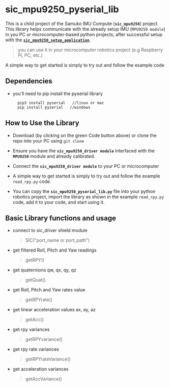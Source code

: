 
# sic_mpu9250_pyserial_lib
This is a child project of the Samuko IMU Compute (**`sic_mpu9250`**) project. This library helps communicate with the already setup IMU (`MPU9250 module`) in you PC or microcomputer-based python projects, after successful setup with the [**`sic_mpu9250_setup_application`**](https://github.com/samuko-things-company/sic_mpu9250_setup_application).

> you can use it in your microcomputer robotics project (e.g Raspberry Pi, PC, etc.)

A simple way to get started is simply to try out and follow the example code


## Dependencies
- you'll need to pip install the pyserial library
  ```shell
    pip3 install pyserial   //linux or mac
    pip install pyserial   //windows
  ```

## How to Use the Library
- Download (by clicking on the green Code button above) or clone the repo into your PC using `git clone`

- Ensure you have the **`sic_mpu9250_driver module`** interfaced with the **`MPU9250`** module and already calibrated.

- Connect the **`sic_mpu9250_driver module`** to your PC or microcomputer

- A simple way to get started is simply to try out and follow the example `read_rpy.py` code.

- You can copy the **`sic_mpu9250_pyserial_lib.py`** file into your python robotics project, import the library as shown in the example `read_rpy.py` code, add it to your code, and start using it.

## Basic Library functions and usage

- connect to sic_driver shield module
  > SIC("port_name or port_path")

- get filtered Roll, Pitch and Yaw readings
  > getRPY()

- get quaternions qw, qx, qy, qz
  > getQuat()

- get Roll, Pitch and Yaw rates value
  > getRPYrate()

- get linear acceleration values ax, ay, az
  > getAcc()

- get rpy variances
  > getRPYvariance()

- get rpy rate variances
  > getRPYrateVariance()

- get acceleration variances
  > getAccVariance()